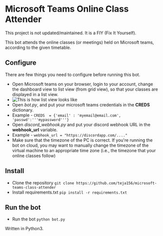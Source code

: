 # Microsoft Teams Online Class Attender

This project is not updated/maintained. It is a FIY (Fix It Yourself).

This bot attends the online classes (or meetings) held on Microsoft teams, according to the given timetable.


## Configure

There are few things you need to configure before running this bot.

 - Open Microsoft teams on your browser, login to your account, change the dashboard view to list view (from grid view), so that your classes are displayed in a list view. 
 - ![This is how list view looks like](https://i.imgur.com/SSDo8c6.png)
 - Open *bot.py*, and put your microsoft teams credentials in the **CREDS** dictionary. 
 - Example - `CREDS  = {'email' : 'myemail@email.com', 'passwd':'''mypassword'''}`
 - Open *discord_webhook.py* and put your discord webhook URL in the **webhook_url** variable. 
 - Example - `webhook_url = "https://discordapp.com/...."`
 - Make sure that the timezone of the PC is correct. If you're running the bot on cloud, you may want to manually change the timezone of the virtual machine to an appropriate time zone (i.e., the timezone that your online classes follow)

## Install

 - Clone the repository `git clone https://github.com/teja156/microsoft-teams-class-attender`
 - Install requirements.txt `pip install -r requirements.txt`
 

## Run the bot

 - Run the bot `python bot.py`

Written in Python3.
